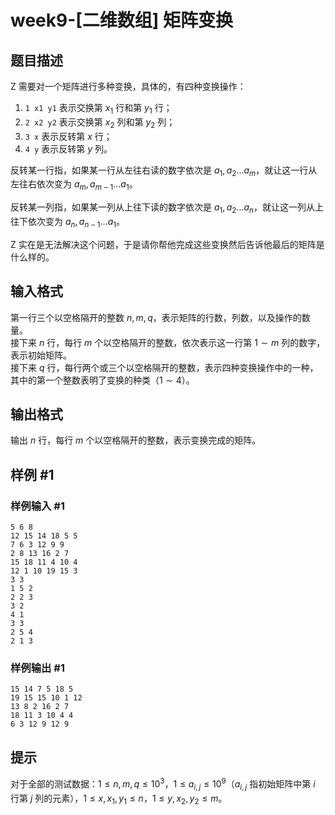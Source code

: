 # week9-[二维数组] 矩阵变换

## 题目描述

Z 需要对一个矩阵进行多种变换，具体的，有四种变换操作：  
1. `1 x1 y1` 表示交换第 $x_1$ 行和第 $y_1$ 行；  
2. `2 x2 y2` 表示交换第 $x_2$ 列和第 $y_2$ 列；  
3. `3 x` 表示反转第 $x$ 行；  
4. `4 y` 表示反转第 $y$ 列。  

反转某一行指，如果某一行从左往右读的数字依次是 $a_1,a_2...a_m$，就让这一行从左往右依次变为 $a_m,a_{m-1}...a_1$。  

反转某一列指，如果某一列从上往下读的数字依次是 $a_1,a_2...a_n$，就让这一列从上往下依次变为 $a_n,a_{n-1}...a_1$。  

Z 实在是无法解决这个问题，于是请你帮他完成这些变换然后告诉他最后的矩阵是什么样的。

## 输入格式

第一行三个以空格隔开的整数 $n,m,q$，表示矩阵的行数，列数，以及操作的数量。  
接下来 $n$ 行，每行 $m$ 个以空格隔开的整数，依次表示这一行第 $1\sim m$ 列的数字，表示初始矩阵。  
接下来 $q$ 行，每行两个或三个以空格隔开的整数，表示四种变换操作中的一种，其中的第一个整数表明了变换的种类（$1\sim 4$）。

## 输出格式

输出 $n$ 行，每行 $m$ 个以空格隔开的整数，表示变换完成的矩阵。

## 样例 #1

### 样例输入 #1

```
5 6 8
12 15 14 18 5 5 
7 6 3 12 9 9 
2 8 13 16 2 7 
15 18 11 4 10 4 
12 1 10 19 15 3 
3 3
1 5 2
2 2 3
3 2
4 1
3 3
2 5 4
2 1 3
```

### 样例输出 #1

```
15 14 7 5 18 5 
19 15 15 10 1 12 
13 8 2 16 2 7 
18 11 3 10 4 4 
6 3 12 9 12 9
```

## 提示

对于全部的测试数据：$1\le n,m,q\le 10^3$，$1\le a_{i,j}\le 10^9$（$a_{i,j}$ 指初始矩阵中第 $i$ 行第 $j$ 列的元素），$1\le x,x_1,y_1\le n$，$1\le y,x_2,y_2\le m$。